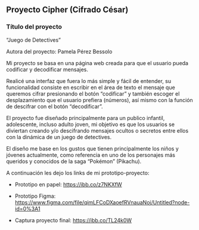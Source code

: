 ## Proyecto Cipher (Cifrado César)

### Título del proyecto
“Juego de Detectives”

Autora del proyecto:
Pamela Pérez Bessolo



Mi proyecto se basa en una página web creada para que el usuario pueda codificar y decodificar mensajes.

Realicé una interfaz que fuera lo más simple y fácil de entender, su funcionalidad consiste en escribir en el área de texto el mensaje que queremos cifrar presionando el botón “codificar” y también escoger el desplazamiento que el usuario prefiera (números), así mismo con la función de descifrar con el botón “decodificar”.

El proyecto fue diseñado principalmente para un publico infantil, adolescente, incluso adulto joven, mi objetivo es que los usuarios se diviertan creando y/o descifrando mensajes ocultos o secretos entre ellos con la dinámica de un juego de detectives.

El diseño me base en los gustos que tienen principalmente los niños y jóvenes actualmente, como referencia en uno de los personajes más queridos y conocidos de la saga “Pokémon” (Pikachu).

A continuación les dejo los links de mi prototipo-proyecto:

* Prototipo en papel:
https://ibb.co/z7NKXfW

* Prototipo Figma:
https://www.figma.com/file/qimLFCoDXaoefRVnauaNoj/Untitled?node-id=0%3A1

* Captura proyecto final:
https://ibb.co/TL24k0W
